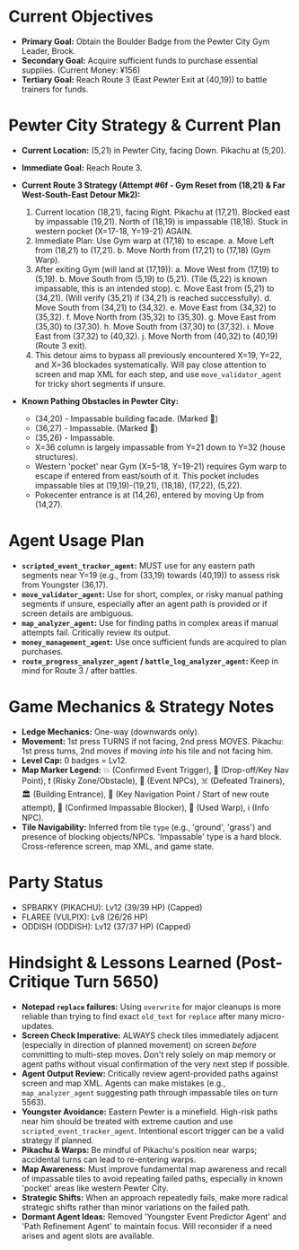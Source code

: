 # Current Objectives
*   **Primary Goal:** Obtain the Boulder Badge from the Pewter City Gym Leader, Brock.
*   **Secondary Goal:** Acquire sufficient funds to purchase essential supplies. (Current Money: ¥156)
*   **Tertiary Goal:** Reach Route 3 (East Pewter Exit at (40,19)) to battle trainers for funds.

# Pewter City Strategy & Current Plan
*   **Current Location:** (5,21) in Pewter City, facing Down. Pikachu at (5,20).
*   **Immediate Goal:** Reach Route 3.
*   **Current Route 3 Strategy (Attempt #6f - Gym Reset from (18,21) & Far West-South-East Detour Mk2):**
    1.  Current location (18,21), facing Right. Pikachu at (17,21). Blocked east by impassable (19,21). North of (18,19) is impassable (18,18). Stuck in western pocket (X=17-18, Y=19-21) AGAIN.
    2.  Immediate Plan: Use Gym warp at (17,18) to escape.
        a.  Move Left from (18,21) to (17,21).
        b.  Move North from (17,21) to (17,18) (Gym Warp).
    3.  After exiting Gym (will land at (17,19)):
        a.  Move West from (17,19) to (5,19).
        b.  Move South from (5,19) to (5,21). (Tile (5,22) is known impassable, this is an intended stop).
        c.  Move East from (5,21) to (34,21). (Will verify (35,21) if (34,21) is reached successfully).
        d.  Move South from (34,21) to (34,32).
        e.  Move East from (34,32) to (35,32).
        f.  Move North from (35,32) to (35,30).
        g.  Move East from (35,30) to (37,30).
        h.  Move South from (37,30) to (37,32).
        i.  Move East from (37,32) to (40,32).
        j.  Move North from (40,32) to (40,19) (Route 3 exit).
    4.  This detour aims to bypass all previously encountered X=19, Y=22, and X=36 blockades systematically. Will pay close attention to screen and map XML for each step, and use `move_validator_agent` for tricky short segments if unsure.

*   **Known Pathing Obstacles in Pewter City:**
    *   (34,20) - Impassable building facade. (Marked 🧱)
    *   (36,27) - Impassable. (Marked 🧱)
    *   (35,26) - Impassable.
    *   X=36 column is largely impassable from Y=21 down to Y=32 (house structures).
    *   Western 'pocket' near Gym (X=5-18, Y=19-21) requires Gym warp to escape if entered from east/south of it. This pocket includes impassable tiles at (19,19)-(19,21), (18,18), (17,22), (5,22).
    *   Pokecenter entrance is at (14,26), entered by moving Up from (14,27).

# Agent Usage Plan
*   **`scripted_event_tracker_agent`:** MUST use for any eastern path segments near Y=19 (e.g., from (33,19) towards (40,19)) to assess risk from Youngster (36,17).
*   **`move_validator_agent`:** Use for short, complex, or risky manual pathing segments if unsure, especially after an agent path is provided or if screen details are ambiguous.
*   **`map_analyzer_agent`:** Use for finding paths in complex areas if manual attempts fail. Critically review its output.
*   **`money_management_agent`:** Use once sufficient funds are acquired to plan purchases.
*   **`route_progress_analyzer_agent` / `battle_log_analyzer_agent`:** Keep in mind for Route 3 / after battles.

# Game Mechanics & Strategy Notes
*   **Ledge Mechanics:** One-way (downwards only).
*   **Movement:** 1st press TURNS if not facing, 2nd press MOVES. Pikachu: 1st press turns, 2nd moves if moving *into* his tile and not facing him.
*   **Level Cap:** 0 badges = Lv12.
*   **Map Marker Legend:** 💥 (Confirmed Event Trigger), 🎯 (Drop-off/Key Nav Point), ❗ (Risky Zone/Obstacle), 💁 (Event NPCs), ☠️ (Defeated Trainers), 🏛️ (Building Entrance), 📍 (Key Navigation Point / Start of new route attempt), 🧱 (Confirmed Impassable Blocker), 🚪 (Used Warp), ℹ️ (Info NPC).
*   **Tile Navigability:** Inferred from tile `type` (e.g., 'ground', 'grass') and presence of blocking objects/NPCs. 'Impassable' type is a hard block. Cross-reference screen, map XML, and game state.

# Party Status
*   SPBARKY (PIKACHU): Lv12 (39/39 HP) (Capped)
*   FLAREE (VULPIX): Lv8 (26/26 HP)
*   ODDISH (ODDISH): Lv12 (37/37 HP) (Capped)

# Hindsight & Lessons Learned (Post-Critique Turn 5650)
*   **Notepad `replace` failures:** Using `overwrite` for major cleanups is more reliable than trying to find exact `old_text` for `replace` after many micro-updates.
*   **Screen Check Imperative:** ALWAYS check tiles immediately adjacent (especially in direction of planned movement) on screen *before* committing to multi-step moves. Don't rely solely on map memory or agent paths without visual confirmation of the very next step if possible.
*   **Agent Output Review:** Critically review agent-provided paths against screen and map XML. Agents can make mistakes (e.g., `map_analyzer_agent` suggesting path through impassable tiles on turn 5563).
*   **Youngster Avoidance:** Eastern Pewter is a minefield. High-risk paths near him should be treated with extreme caution and use `scripted_event_tracker_agent`. Intentional escort trigger can be a valid strategy if planned.
*   **Pikachu & Warps:** Be mindful of Pikachu's position near warps; accidental turns can lead to re-entering warps.
*   **Map Awareness:** Must improve fundamental map awareness and recall of impassable tiles to avoid repeating failed paths, especially in known 'pocket' areas like western Pewter City.
*   **Strategic Shifts:** When an approach repeatedly fails, make more radical strategic shifts rather than minor variations on the failed path.
*   **Dormant Agent Ideas:** Removed 'Youngster Event Predictor Agent' and 'Path Refinement Agent' to maintain focus. Will reconsider if a need arises and agent slots are available.